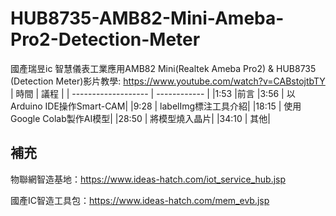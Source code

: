 # HUB8735-AMB82-Mini-Ameba-Pro2-Detection-Meter
國產瑞昱ic 智慧儀表工業應用AMB82 Mini(Realtek Ameba Pro2) & HUB8735 (Detection Meter)影片教學:
https://www.youtube.com/watch?v=CABstojtbTY
| 時間 | 議程 |
| ------------------- | ------------ |
|1:53 |前言
|3:56  | 以Arduino IDE操作Smart-CAM|
|9:28  | labelImg標注工具介紹|
|18:15 | 使用Google Colab製作AI模型|
|28:50 | 將模型燒入晶片|
|34:10 | 其他|

## 補充
物聯網智造基地：https://www.ideas-hatch.com/iot_service_hub.jsp

國產IC智造工具包：https://www.ideas-hatch.com/mem_evb.jsp
